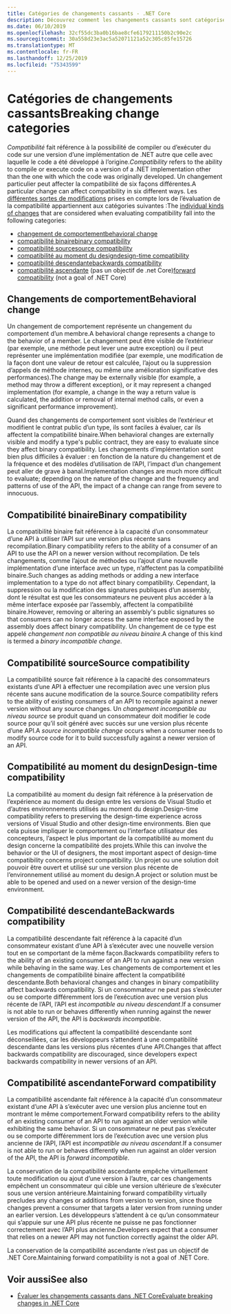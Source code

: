 ```yaml
---
title: Catégories de changements cassants - .NET Core
description: Découvrez comment les changements cassants sont catégorisés dans .NET Core.
ms.date: 06/10/2019
ms.openlocfilehash: 32cf55dc3ba0b16bae8cfe6179211150b2c90e2c
ms.sourcegitcommit: 30a558d23e3ac5a52071121a52c305c85fe15726
ms.translationtype: MT
ms.contentlocale: fr-FR
ms.lasthandoff: 12/25/2019
ms.locfileid: "75343599"
---
```

# <a name="breaking-change-categories"></a><span data-ttu-id="49ed2-103">Catégories de changements cassants</span><span class="sxs-lookup"><span data-stu-id="49ed2-103">Breaking change categories</span></span>

<span data-ttu-id="49ed2-104">*Compatibilité* fait référence à la possibilité de compiler ou d’exécuter du code sur une version d’une implémentation de .NET autre que celle avec laquelle le code a été développé à l’origine.</span><span class="sxs-lookup"><span data-stu-id="49ed2-104">*Compatibility* refers to the ability to compile or execute code on a version of a .NET implementation other than the one with which the code was originally developed.</span></span> <span data-ttu-id="49ed2-105">Un changement particulier peut affecter la compatibilité de six façons différentes.</span><span class="sxs-lookup"><span data-stu-id="49ed2-105">A particular change can affect compatibility in six different ways.</span></span> <span data-ttu-id="49ed2-106">Les [différentes sortes de modifications](index.md) prises en compte lors de l’évaluation de la compatibilité appartiennent aux catégories suivantes :</span><span class="sxs-lookup"><span data-stu-id="49ed2-106">The [individual kinds of changes](index.md) that are considered when evaluating compatibility fall into the following categories:</span></span>

- [<span data-ttu-id="49ed2-107">changement de comportement</span><span class="sxs-lookup"><span data-stu-id="49ed2-107">behavioral change</span></span>](#behavioral-change)
- [<span data-ttu-id="49ed2-108">compatibilité binaire</span><span class="sxs-lookup"><span data-stu-id="49ed2-108">binary compatibility</span></span>](#binary-compatibility)
- [<span data-ttu-id="49ed2-109">compatibilité source</span><span class="sxs-lookup"><span data-stu-id="49ed2-109">source compatibility</span></span>](#source-compatibility)
- [<span data-ttu-id="49ed2-110">compatibilité au moment du design</span><span class="sxs-lookup"><span data-stu-id="49ed2-110">design-time compatibility</span></span>](#design-time-compatibility)
- [<span data-ttu-id="49ed2-111">compatibilité descendante</span><span class="sxs-lookup"><span data-stu-id="49ed2-111">backwards compatibility</span></span>](#backwards-compatibility)
- <span data-ttu-id="49ed2-112">[compatibilité ascendante](#forward-compatibility) (pas un objectif de .net Core)</span><span class="sxs-lookup"><span data-stu-id="49ed2-112">[forward compatibility](#forward-compatibility) (not a goal of .NET Core)</span></span>

## <a name="behavioral-change"></a><span data-ttu-id="49ed2-113">Changements de comportement</span><span class="sxs-lookup"><span data-stu-id="49ed2-113">Behavioral change</span></span>

<span data-ttu-id="49ed2-114">Un changement de comportement représente un changement du comportement d’un membre.</span><span class="sxs-lookup"><span data-stu-id="49ed2-114">A behavioral change represents a change to the behavior of a member.</span></span> <span data-ttu-id="49ed2-115">Le changement peut être visible de l’extérieur (par exemple, une méthode peut lever une autre exception) ou il peut représenter une implémentation modifiée (par exemple, une modification de la façon dont une valeur de retour est calculée, l’ajout ou la suppression d’appels de méthode internes, ou même une amélioration significative des performances).</span><span class="sxs-lookup"><span data-stu-id="49ed2-115">The change may be externally visible (for example, a method may throw a different exception), or it may represent a changed implementation (for example, a change in the way a return value is calculated, the addition or removal of internal method calls, or even a significant performance improvement).</span></span>

<span data-ttu-id="49ed2-116">Quand des changements de comportement sont visibles de l’extérieur et modifient le contrat public d’un type, ils sont faciles à évaluer, car ils affectent la compatibilité binaire.</span><span class="sxs-lookup"><span data-stu-id="49ed2-116">When behavioral changes are externally visible and modify a type's public contract, they are easy to evaluate since they affect binary compatibility.</span></span> <span data-ttu-id="49ed2-117">Les changements d’implémentation sont bien plus difficiles à évaluer : en fonction de la nature du changement et de la fréquence et des modèles d’utilisation de l’API, l’impact d’un changement peut aller de grave à banal.</span><span class="sxs-lookup"><span data-stu-id="49ed2-117">Implementation changes are much more difficult to evaluate; depending on the nature of the change and the frequency and patterns of use of the API, the impact of a change can range from severe to innocuous.</span></span>

## <a name="binary-compatibility"></a><span data-ttu-id="49ed2-118">Compatibilité binaire</span><span class="sxs-lookup"><span data-stu-id="49ed2-118">Binary compatibility</span></span>

<span data-ttu-id="49ed2-119">La compatibilité binaire fait référence à la capacité d’un consommateur d’une API à utiliser l’API sur une version plus récente sans recompilation.</span><span class="sxs-lookup"><span data-stu-id="49ed2-119">Binary compatibility refers to the ability of a consumer of an API to use the API on a newer version without recompilation.</span></span> <span data-ttu-id="49ed2-120">De tels changements, comme l’ajout de méthodes ou l’ajout d’une nouvelle implémentation d’une interface avec un type, n’affectent pas la compatibilité binaire.</span><span class="sxs-lookup"><span data-stu-id="49ed2-120">Such changes as adding methods or adding a new interface implementation to a type do not affect binary compatibility.</span></span> <span data-ttu-id="49ed2-121">Cependant, la suppression ou la modification des signatures publiques d’un assembly, dont le résultat est que les consommateurs ne peuvent plus accéder à la même interface exposée par l’assembly, affectent la compatibilité binaire.</span><span class="sxs-lookup"><span data-stu-id="49ed2-121">However, removing or altering an assembly's public signatures so that consumers can no longer access the same interface exposed by the assembly does affect binary compatibility.</span></span> <span data-ttu-id="49ed2-122">Un changement de ce type est appelé *changement non compatible au niveau binaire*.</span><span class="sxs-lookup"><span data-stu-id="49ed2-122">A change of this kind is termed a *binary incompatible change*.</span></span>

## <a name="source-compatibility"></a><span data-ttu-id="49ed2-123">Compatibilité source</span><span class="sxs-lookup"><span data-stu-id="49ed2-123">Source compatibility</span></span>

<span data-ttu-id="49ed2-124">La compatibilité source fait référence à la capacité des consommateurs existants d’une API à effectuer une recompilation avec une version plus récente sans aucune modification de la source.</span><span class="sxs-lookup"><span data-stu-id="49ed2-124">Source compatibility refers to the ability of existing consumers of an API to recompile against a newer version without any source changes.</span></span> <span data-ttu-id="49ed2-125">Un *changement incompatible au niveau source* se produit quand un consommateur doit modifier le code source pour qu’il soit généré avec succès sur une version plus récente d’une API.</span><span class="sxs-lookup"><span data-stu-id="49ed2-125">A *source incompatible change* occurs when a consumer needs to modify source code for it to build successfully against a newer version of an API.</span></span>

## <a name="design-time-compatibility"></a><span data-ttu-id="49ed2-126">Compatibilité au moment du design</span><span class="sxs-lookup"><span data-stu-id="49ed2-126">Design-time compatibility</span></span>

<span data-ttu-id="49ed2-127">La compatibilité au moment du design fait référence à la préservation de l’expérience au moment du design entre les versions de Visual Studio et d’autres environnements utilisés au moment du design.</span><span class="sxs-lookup"><span data-stu-id="49ed2-127">Design-time compatibility refers to preserving the design-time experience across versions of Visual Studio and other design-time environments.</span></span> <span data-ttu-id="49ed2-128">Bien que cela puisse impliquer le comportement ou l’interface utilisateur des concepteurs, l’aspect le plus important de la compatibilité au moment du design concerne la compatibilité des projets.</span><span class="sxs-lookup"><span data-stu-id="49ed2-128">While this can involve the behavior or the UI of designers, the most important aspect of design-time compatibility concerns project compatibility.</span></span> <span data-ttu-id="49ed2-129">Un projet ou une solution doit pouvoir être ouvert et utilisé sur une version plus récente de l’environnement utilisé au moment du design.</span><span class="sxs-lookup"><span data-stu-id="49ed2-129">A project or solution must be able to be opened and used on a newer version of the design-time environment.</span></span>

## <a name="backwards-compatibility"></a><span data-ttu-id="49ed2-130">Compatibilité descendante</span><span class="sxs-lookup"><span data-stu-id="49ed2-130">Backwards compatibility</span></span>

<span data-ttu-id="49ed2-131">La compatibilité descendante fait référence à la capacité d’un consommateur existant d’une API à s’exécuter avec une nouvelle version tout en se comportant de la même façon.</span><span class="sxs-lookup"><span data-stu-id="49ed2-131">Backwards compatibility refers to the ability of an existing consumer of an API to run against a new version while behaving in the same way.</span></span> <span data-ttu-id="49ed2-132">Les changements de comportement et les changements de compatibilité binaire affectent la compatibilité descendante.</span><span class="sxs-lookup"><span data-stu-id="49ed2-132">Both behavioral changes and changes in binary compatibility affect backwards compatibility.</span></span> <span data-ttu-id="49ed2-133">Si un consommateur ne peut pas s’exécuter ou se comporte différemment lors de l’exécution avec une version plus récente de l’API, l’API est *incompatible au niveau descendant*.</span><span class="sxs-lookup"><span data-stu-id="49ed2-133">If a consumer is not able to run or behaves differently when running against the newer version of the API, the API is *backwards incompatible*.</span></span>

<span data-ttu-id="49ed2-134">Les modifications qui affectent la compatibilité descendante sont déconseillées, car les développeurs s’attendent à une compatibilité descendante dans les versions plus récentes d’une API.</span><span class="sxs-lookup"><span data-stu-id="49ed2-134">Changes that affect backwards compatibility are discouraged, since developers expect backwards compatibility in newer versions of an API.</span></span>

## <a name="forward-compatibility"></a><span data-ttu-id="49ed2-135">Compatibilité ascendante</span><span class="sxs-lookup"><span data-stu-id="49ed2-135">Forward compatibility</span></span>

<span data-ttu-id="49ed2-136">La compatibilité ascendante fait référence à la capacité d’un consommateur existant d’une API à s’exécuter avec une version plus ancienne tout en montrant le même comportement.</span><span class="sxs-lookup"><span data-stu-id="49ed2-136">Forward compatibility refers to the ability of an existing consumer of an API to run against an older version while exhibiting the same behavior.</span></span> <span data-ttu-id="49ed2-137">Si un consommateur ne peut pas s’exécuter ou se comporte différemment lors de l’exécution avec une version plus ancienne de l’API, l’API est *incompatible au niveau ascendant*.</span><span class="sxs-lookup"><span data-stu-id="49ed2-137">If a consumer is not able to run or behaves differently when run against an older version of the API, the API is *forward incompatible*.</span></span>

<span data-ttu-id="49ed2-138">La conservation de la compatibilité ascendante empêche virtuellement toute modification ou ajout d’une version à l’autre, car ces changements empêchent un consommateur qui cible une version ultérieure de s’exécuter sous une version antérieure.</span><span class="sxs-lookup"><span data-stu-id="49ed2-138">Maintaining forward compatibility virtually precludes any changes or additions from version to version, since those changes prevent a consumer that targets a later version from running under an earlier version.</span></span> <span data-ttu-id="49ed2-139">Les développeurs s’attendent à ce qu’un consommateur qui s’appuie sur une API plus récente ne puisse ne pas fonctionner correctement avec l’API plus ancienne.</span><span class="sxs-lookup"><span data-stu-id="49ed2-139">Developers expect that a consumer that relies on a newer API may not function correctly against the older API.</span></span>

<span data-ttu-id="49ed2-140">La conservation de la compatibilité ascendante n’est pas un objectif de .NET Core.</span><span class="sxs-lookup"><span data-stu-id="49ed2-140">Maintaining forward compatibility is not a goal of .NET Core.</span></span>

## <a name="see-also"></a><span data-ttu-id="49ed2-141">Voir aussi</span><span class="sxs-lookup"><span data-stu-id="49ed2-141">See also</span></span>

- [<span data-ttu-id="49ed2-142">Évaluer les changements cassants dans .NET Core</span><span class="sxs-lookup"><span data-stu-id="49ed2-142">Evaluate breaking changes in .NET Core</span></span>](index.md)
